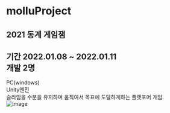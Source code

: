 # molluProject
2021 동계 게임잼
----
기간 2022.01.08 ~ 2022.01.11 \
개발 2명
----
PC(windows)\
Unity엔진\
슬라임을 수분을 유지하며 움직여서 목표에 도달하게하는 플랫포머 게임.\
![image](https://s3.us-west-2.amazonaws.com/secure.notion-static.com/17c6de48-b7f3-47fe-8ae6-020d5c0119c2/Untitled.png?X-Amz-Algorithm=AWS4-HMAC-SHA256&X-Amz-Content-Sha256=UNSIGNED-PAYLOAD&X-Amz-Credential=AKIAT73L2G45EIPT3X45%2F20221010%2Fus-west-2%2Fs3%2Faws4_request&X-Amz-Date=20221010T143129Z&X-Amz-Expires=86400&X-Amz-Signature=5db6955d5b0267cc41476a6def49c491354adbc5ef4c6b27dd59ff1b63c35ec3&X-Amz-SignedHeaders=host&response-content-disposition=filename%20%3D%22Untitled.png%22&x-id=GetObject)
